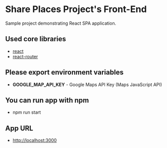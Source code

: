 # Share Places Project's Front-End

Sample project demonstrating React SPA application.

## Used core libraries

- [react](https://reactjs.org/)
- [react-router](https://reactrouter.com/)

## Please export environment variables

- **GOOGLE_MAP_API_KEY** - Google Maps API Key (Maps JavaScript API)

## You can run app with npm

- npm run start

## App URL

- <http://localhost:3000>
